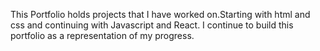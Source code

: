 This Portfolio holds projects that I have worked on.Starting with html and css and continuing with Javascript and React. I continue to build this portfolio as a representation of my progress.

